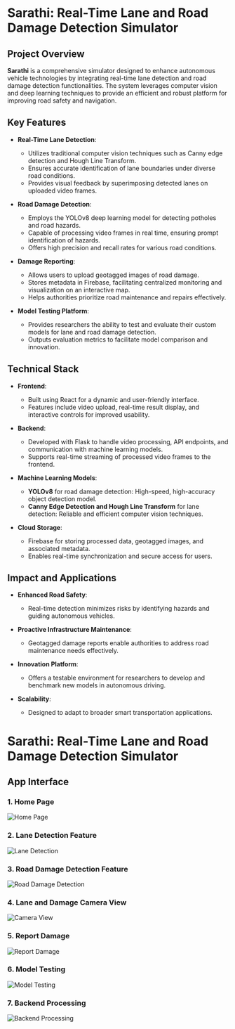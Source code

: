 # Sarathi: Real-Time Lane and Road Damage Detection Simulator

## Project Overview

**Sarathi** is a comprehensive simulator designed to enhance autonomous vehicle technologies by integrating real-time lane detection and road damage detection functionalities. The system leverages computer vision and deep learning techniques to provide an efficient and robust platform for improving road safety and navigation.

## Key Features

- **Real-Time Lane Detection**:
  - Utilizes traditional computer vision techniques such as Canny edge detection and Hough Line Transform.
  - Ensures accurate identification of lane boundaries under diverse road conditions.
  - Provides visual feedback by superimposing detected lanes on uploaded video frames.

- **Road Damage Detection**:
  - Employs the YOLOv8 deep learning model for detecting potholes and road hazards.
  - Capable of processing video frames in real time, ensuring prompt identification of hazards.
  - Offers high precision and recall rates for various road conditions.

- **Damage Reporting**:
  - Allows users to upload geotagged images of road damage.
  - Stores metadata in Firebase, facilitating centralized monitoring and visualization on an interactive map.
  - Helps authorities prioritize road maintenance and repairs effectively.

- **Model Testing Platform**:
  - Provides researchers the ability to test and evaluate their custom models for lane and road damage detection.
  - Outputs evaluation metrics to facilitate model comparison and innovation.

## Technical Stack

- **Frontend**:
  - Built using React for a dynamic and user-friendly interface.
  - Features include video upload, real-time result display, and interactive controls for improved usability.

- **Backend**:
  - Developed with Flask to handle video processing, API endpoints, and communication with machine learning models.
  - Supports real-time streaming of processed video frames to the frontend.

- **Machine Learning Models**:
  - **YOLOv8** for road damage detection: High-speed, high-accuracy object detection model.
  - **Canny Edge Detection and Hough Line Transform** for lane detection: Reliable and efficient computer vision techniques.

- **Cloud Storage**:
  - Firebase for storing processed data, geotagged images, and associated metadata.
  - Enables real-time synchronization and secure access for users.

## Impact and Applications

- **Enhanced Road Safety**:
  - Real-time detection minimizes risks by identifying hazards and guiding autonomous vehicles.

- **Proactive Infrastructure Maintenance**:
  - Geotagged damage reports enable authorities to address road maintenance needs effectively.

- **Innovation Platform**:
  - Offers a testable environment for researchers to develop and benchmark new models in autonomous driving.

- **Scalability**:
  - Designed to adapt to broader smart transportation applications.

# Sarathi: Real-Time Lane and Road Damage Detection Simulator

## App Interface

### 1. Home Page
![Home Page](images/home_page.png "Home Page Interface")

### 2. Lane Detection Feature
![Lane Detection](images/lane_detection.png "Lane Detection Interface")

### 3. Road Damage Detection Feature
![Road Damage Detection](images/road_damage_detection.png "Road Damage Detection Interface")

### 4. Lane and Damage Camera View
![Camera View](images/camera_view.png "Lane and Road Damage Camera View")

### 5. Report Damage
![Report Damage](images/report_damage.png "Report Damage Interface")

### 6. Model Testing
![Model Testing](images/model_testing.png "Model Testing Interface")

### 7. Backend Processing
![Backend Processing](images/backend_processing.png "Backend Processing Overview")

